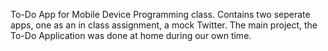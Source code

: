 To-Do App for Mobile Device Programming class. Contains two seperate apps, one as an in class assignment, a mock Twitter. The main project, the To-Do Application was done at home during our own time.
